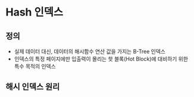 # Hash 인덱스

## 정의
- 실제 데이터 대신, 데이터의 해시함수 연산 값을 가지는 B-Tree 인덱스
- 인덱스의 특정 페이지에만 입출력이 몰리는 핫 블록(Hot Block)에 대비하기 위한 특수 목적의 인덱스

## 해시 인덱스 원리
```





```
